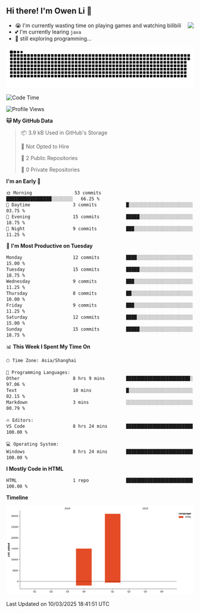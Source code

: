 ## Hi there! I'm Owen Li 👋

<a href="https://github.com/owenllli">
  <img align="right" src="https://github-readme-stats.vercel.app/api/top-langs/?username=owenllli&layout=normal" />
</a>

- 😭 I'm currently wasting time on playing games and watching bilibili
- 💕 I'm currently learing `java`
- 🤔 still exploring programming...

<!--
![Top Langs](https://github-readme-stats.vercel.app/api/top-langs/?username=owenllli&layout=normal)
-->

<picture>
  <source media="(prefers-color-scheme: dark)" srcset="https://raw.githubusercontent.com/owenllli/owenllli/output/github-snake-dark.svg" />
  <source media="(prefers-color-scheme: light)" srcset="https://raw.githubusercontent.com/owenllli/owenllli/output/github-snake.svg" />
  <img alt="github-snake" src="https://raw.githubusercontent.com/owenllli/owenllli/output/github-snake.svg" />
</picture>

<!--START_SECTION:waka-->
![Code Time](http://img.shields.io/badge/Code%20Time-103%20hrs%2012%20mins-blue)

![Profile Views](http://img.shields.io/badge/Profile%20Views-0-blue)

**🐱 My GitHub Data** 

> 📦 3.9 kB Used in GitHub's Storage 
 > 
> 🚫 Not Opted to Hire
 > 
> 📜 2 Public Repositories 
 > 
> 🔑 0 Private Repositories 
 > 
**I'm an Early 🐤** 

```text
🌞 Morning                53 commits          █████████████████░░░░░░░░   66.25 % 
🌆 Daytime                3 commits           █░░░░░░░░░░░░░░░░░░░░░░░░   03.75 % 
🌃 Evening                15 commits          █████░░░░░░░░░░░░░░░░░░░░   18.75 % 
🌙 Night                  9 commits           ███░░░░░░░░░░░░░░░░░░░░░░   11.25 % 
```
📅 **I'm Most Productive on Tuesday** 

```text
Monday                   12 commits          ████░░░░░░░░░░░░░░░░░░░░░   15.00 % 
Tuesday                  15 commits          █████░░░░░░░░░░░░░░░░░░░░   18.75 % 
Wednesday                9 commits           ███░░░░░░░░░░░░░░░░░░░░░░   11.25 % 
Thursday                 8 commits           ██░░░░░░░░░░░░░░░░░░░░░░░   10.00 % 
Friday                   9 commits           ███░░░░░░░░░░░░░░░░░░░░░░   11.25 % 
Saturday                 12 commits          ████░░░░░░░░░░░░░░░░░░░░░   15.00 % 
Sunday                   15 commits          █████░░░░░░░░░░░░░░░░░░░░   18.75 % 
```


📊 **This Week I Spent My Time On** 

```text
🕑︎ Time Zone: Asia/Shanghai

💬 Programming Languages: 
Other                    8 hrs 9 mins        ████████████████████████░   97.06 % 
Text                     10 mins             █░░░░░░░░░░░░░░░░░░░░░░░░   02.15 % 
Markdown                 3 mins              ░░░░░░░░░░░░░░░░░░░░░░░░░   00.79 % 

🔥 Editors: 
VS Code                  8 hrs 24 mins       █████████████████████████   100.00 % 

💻 Operating System: 
Windows                  8 hrs 24 mins       █████████████████████████   100.00 % 
```

**I Mostly Code in HTML** 

```text
HTML                     1 repo              █████████████████████████   100.00 % 
```



**Timeline**

![Lines of Code chart](https://raw.githubusercontent.com/owenllli/owenllli/main/assets/bar_graph.png)


 Last Updated on 10/03/2025 18:41:51 UTC
<!--END_SECTION:waka-->
